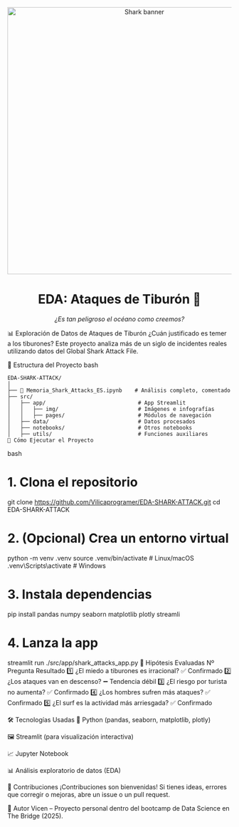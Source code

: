 <p align="center"> <img src=r".\img\Shark.jpg" alt="Shark banner" width="600"> </p> <h1 align="center">EDA: Ataques de Tiburón 🦈</h1> <p align="center"><em>¿Es tan peligroso el océano como creemos?</em></p>

📊 Exploración de Datos de Ataques de Tiburón
¿Cuán justificado es temer a los tiburones?
Este proyecto analiza más de un siglo de incidentes reales utilizando datos del Global Shark Attack File.


📁 Estructura del Proyecto
bash
```
EDA-SHARK-ATTACK/
│
├── 📓 Memoria_Shark_Attacks_ES.ipynb    # Análisis completo, comentado
├── src/
│   ├── app/                             # App Streamlit
│   │   ├── img/                         # Imágenes e infografías
│   │   ├── pages/                       # Módulos de navegación
│   ├── data/                            # Datos procesados
│   ├── notebooks/                       # Otros notebooks
│   ├── utils/                           # Funciones auxiliares
🚀 Cómo Ejecutar el Proyecto
```
bash

# 1. Clona el repositorio
git clone https://github.com/Vilicaprogramer/EDA-SHARK-ATTACK.git
cd EDA-SHARK-ATTACK

# 2. (Opcional) Crea un entorno virtual
python -m venv .venv
source .venv/bin/activate  # Linux/macOS
.venv\Scripts\activate     # Windows

# 3. Instala dependencias
pip install pandas numpy seaborn matplotlib plotly streamli

# 4. Lanza la app
streamlit run ./src/app/shark_attacks_app.py
🔬 Hipótesis Evaluadas
Nº	Pregunta	Resultado
1️⃣	¿El miedo a tiburones es irracional?	✅ Confirmado
2️⃣	¿Los ataques van en descenso?	➖ Tendencia débil
3️⃣	¿El riesgo por turista no aumenta?	✅ Confirmado
4️⃣	¿Los hombres sufren más ataques?	✅ Confirmado
5️⃣	¿El surf es la actividad más arriesgada?	✅ Confirmado

🛠️ Tecnologías Usadas
🐍 Python (pandas, seaborn, matplotlib, plotly)

🖼️ Streamlit (para visualización interactiva)

📈 Jupyter Notebook

📊 Análisis exploratorio de datos (EDA)

🤝 Contribuciones
¡Contribuciones son bienvenidas!
Si tienes ideas, errores que corregir o mejoras, abre un issue o un pull request.

🧠 Autor
Vicen – Proyecto personal dentro del bootcamp de Data Science en The Bridge (2025).
